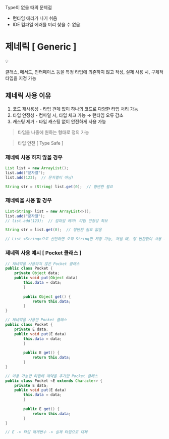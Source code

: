 Type이 없을 때의 문제점

- 런타임 에러가 나기 쉬움
- IDE 컴파일 에러를 미리 찾을 수 없음

# 제네릭 [ Generic ]

<aside>
💡

클래스, 메서드, 인터페이스 등을 특정 타입에 의존하지 않고 작성, 실제 사용 시, 구체적 타입을 지정 가능

</aside>

## 제네릭 사용 이유

1. 코드 재사용성 - 타입 관계 없이 하나의 코드로 다양한 타입 처리 가능
2. 타입 안정성 - 컴파일 시, 타입 체크 가능 → 런타임 오류 감소
3. 캐스팅 제거 - 타입 캐스팅 없이 안전하게 사용 가능

> 타입을 나중에 원하는 형태로 정의 가능
>

> 타입 안전 [ Type Safe ]
>

### 제네릭 사용 하지 않을 경우

```java
List list = new ArrayList();
list.add("문자열");
list.add(123);  // 문자열이 아님!

String str = (String) list.get(0);  // 형변환 필요
```

### 제네릭을 사용 할 경우

```java
List<String> list = new ArrayList<>();
list.add("문자열");
// list.add(123);  // 컴파일 에러! 타입 안정성 확보

String str = list.get(0);  // 형변환 필요 없음

// List <String>으로 선언하면 오직 String만 저장 가능, 꺼낼 때, 형 변환없이 사용 가능
```

### 제네릭 사용 예시 [ Pocket 클래스 ]

```java
// 재네릭을 사용하지 않은 Pocket 클래스
public class Pocket {
	private Object data;
	public void put(Object data)
		this.data = data;
		}
		
		public Object get() {
			return this.data;
		}
}
```

```java
// 제네릭을 사용한 Pocket 클래스
public class Pocket {
	private E data;
	public void put(E data)
		this.data = data;
		}
		
		public E get() {
			return this.data;
		}
}
```

```java
// 이용 가능한 타입에 제약을 추가한 Pocket 클래스
public class Pocket <E extends Character> {
	private E data;
	public void put(E data)
		this.data = data;
		}
		
		public E get() {
			return this.data;
		}
}

// E -> 타입 매개변수 -> 실제 타입으로 대체
```